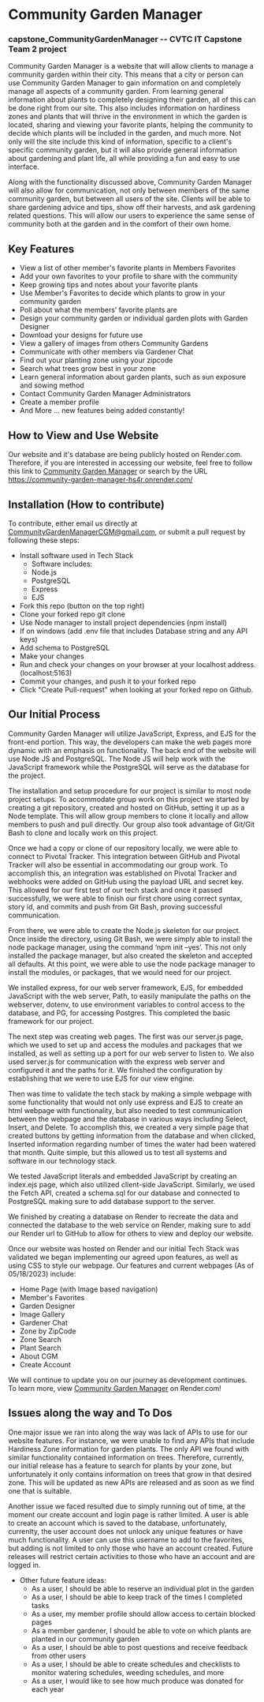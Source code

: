 # Community Garden Manager
### capstone_CommunityGardenManager -- CVTC IT Capstone Team 2 project
Community Garden Manager is a website that will allow clients to manage a community garden within their city. This means that a city or person can use Community Garden Manager to gain information on and completely manage all aspects of a community garden. From learning general information about plants to completely designing their garden, all of this can be done right from our site. This also includes information on hardiness zones and plants that will thrive in the environment in which the garden is located, sharing and viewing your favorite plants, helping the community to decide which plants will be included in the garden, and much more. Not only will the site include this kind of information, specific to a client's specific community garden, but it will also provide general information about gardening and plant life, all while providing a fun and easy to use interface.

Along with the functionality discussed above, Community Garden Manager will also allow for communication, not only between members of the same community garden, but between all users of the site. Clients will be able to share gardening advice and tips, show off their harvests, and ask gardening related questions. This will allow our users to experience the same sense of community both at the garden and in the comfort of their own home.

## Key Features
- View a list of other member's favorite plants in Members Favorites
- Add your own favorites to your profile to share with the community
- Keep growing tips and notes about your favorite plants
- Use Member's Favorites to decide which plants to grow in your community garden
- Poll about what the members’ favorite plants are
- Design your community garden or individual garden plots with Garden Designer
- Download your designs for future use
- View a gallery of images from others Community Gardens
- Communicate with other members via Gardener Chat
- Find out your planting zone using your zipcode
- Search what trees grow best in your zone
- Learn general information about garden plants, such as sun exposure and sowing method
- Contact Community Garden Manager Administrators
- Create a member profile
- And More ... new features being added constantly!

## How to View and Use Website
Our website and it's database are being publicly hosted on Render.com. Therefore, if you are interested in accessing our website, feel free to follow this link to [Community Garden Manager](https://community-garden-manager-hs4r.onrender.com/) or search by the URL https://community-garden-manager-hs4r.onrender.com/

## Installation (How to contribute)
To contribute, either email us directly at CommunityGardenManagerCGM@gmail.com, or submit a pull request by following these steps:
- Install software used in Tech Stack
  - Software includes:
   - Node.js
   - PostgreSQL
   - Express
   - EJS
- Fork this repo (button on the top right)
- Clone your forked repo git clone
- Use Node manager to install project dependencies (npm install)
- If on windows (add .env file that includes Database string and any API keys)
- Add schema to PostgreSQL
- Make your changes
- Run and check your changes on your browser at your localhost address. (localhost:5163)
- Commit your changes, and push it to your forked repo
- Click "Create Pull-request" when looking at your forked repo on Github.

## Our Initial Process
Community Garden Manager will utilize JavaScript, Express, and EJS for the front-end portion. This way, the developers can make the web pages more dynamic with an emphasis on functionality. The back end of the website will use Node JS and PostgreSQL. The Node JS will help work with the JavaScript framework while the PostgreSQL will serve as the database for the project.

The installation and setup procedure for our project is similar to most node project setups. To accommodate group work on this project we started by creating a git repository, created and hosted on GitHub, setting it up as a Node template. This will allow group members to clone it locally and allow members to push and pull directly. Our group also took advantage of Git/Git Bash to clone and locally work on this project. 

Once we had a copy or clone of our repository locally, we were able to connect to Pivotal Tracker. This integration between GitHub and Pivotal Tracker will also be essential in accommodating our group work. To accomplish this, an integration was established on Pivotal Tracker and webhooks were added on GitHub using the payload URL and secret key. This allowed for our first test of our tech stack and once it passed successfully, we were able to finish our first chore using correct syntax, story id, and commits and push from Git Bash, proving successful communication.

From there, we were able to create the Node.js skeleton for our project. Once inside the directory, using Git Bash, we were simply able to install the node package manager, using the command ‘npm init –yes’. This not only installed the package manager, but also created the skeleton and accepted all defaults. At this point, we were able to use the node package manager to install the modules, or packages, that we would need for our project. 

We installed express, for our web server framework, EJS, for embedded JavaScript with the web server, Path, to easily manipulate the paths on the webserver, dotenv, to use environment variables to control access to the database, and PG, for accessing Postgres. This completed the basic framework for our project.

The next step was creating web pages. The first was our server.js page, which we used to set up and access the modules and packages that we installed, as well as setting up a port for our web server to listen to. We also used server.js for communication with the express web server and configured it and the paths for it. We finished the configuration by establishing that we were to use EJS for our view engine.

Then was time to validate the tech stack by making a simple webpage with some functionality that would not only use express and EJS to create an html webpage with functionality, but also needed to test communication between the webpage and the database in various ways including Select, Insert, and Delete. To accomplish this, we created a very simple page that created buttons by getting information from the database and when clicked, Inserted information regarding number of times the water had been watered that month. Quite simple, but this allowed us to test all systems and software in our technology stack.

We tested JavaScript literals and embedded JavaScript by creating an index.ejs page, which also utilized client-side JavaScript. Similarly, we used the Fetch API, created a schema.sql for our database and connected to PostgreSQL making sure to add database support to the server. 

We finished by creating a database on Render to recreate the data and connected the database to the web service on Render, making sure to add our Render url to GitHub to allow for others to view and deploy our website.

Once our website was hosted on Render and our initial Tech Stack was validated we began implementing our agreed upon features, as well as using CSS to style our webpage.
Our features and current webpages (As of 05/18/2023) include:
 -  Home Page (with Image based navigation)
 -  Member's Favorites
 -  Garden Designer
 -  Image Gallery
 -  Gardener Chat
 -  Zone by ZipCode
 -  Zone Search
 -  Plant Search
 -  About CGM
 -  Create Account

We will continue to update you on our journey as development continues. To learn more, view [Community Garden Manager](https://community-garden-manager-hs4r.onrender.com/) on Render.com!

## Issues along the way and To Dos
One major issue we ran into along the way was lack of APIs to use for our website features. For instance, we were unable to find any APIs that include Hardiness Zone information for garden plants. The only 
API we found with similar functionality contained information on trees. Therefore, currently, our initial release has a feature to search for plants by your zone, but unfortunately it only contains information on
trees that grow in that desired zone. This will be updated as new APIs are released and as soon as we find one that is suitable.

Another issue we faced resulted due to simply running out of time, at the moment our create account and login page is rather limited. A user is able to create an account which is saved to the database,
unfortunately, currenlty, the user account does not unlock any unique features or have much functionality. A user can use this username to add to the favorites, but adding is not limited to only those
who have an account created. Future releases will restrict certain activities to those who have an account and are logged in.

- Other future feature ideas:
  - As a user, I should be able to reserve an individual plot in the garden
  - As a user, I should be able to keep track of the times I completed tasks
  - As a user, my member profile should allow access to certain blocked pages
  - As a member gardener, I should be able to vote on which plants are planted in our community garden
  - As a user, I should be able to post questions and receive feedback from other users
  - As a user, I should be able to create schedules and checklists to monitor watering schedules, weeding schedules, and more
  - As a user, I would like to see how much produce was donated for each year
